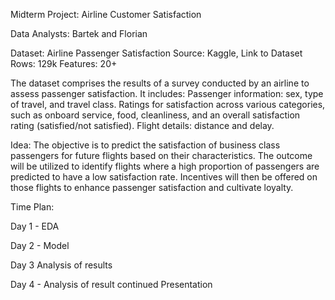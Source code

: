 Midterm Project: Airline Customer Satisfaction

Data Analysts: Bartek and Florian

Dataset: Airline Passenger Satisfaction
Source: Kaggle, Link to Dataset
Rows: 129k
Features: 20+

The dataset comprises the results of a survey conducted by an airline to assess passenger satisfaction. 
It includes:
Passenger information: sex, type of travel, and travel class.
Ratings for satisfaction across various categories, such as onboard service, food, cleanliness, and an overall satisfaction rating (satisfied/not satisfied).
Flight details: distance and delay.

Idea:
The objective is to predict the satisfaction of business class passengers for future flights based on their characteristics. The outcome will be utilized to identify flights where a high proportion of passengers are predicted to have a low satisfaction rate. Incentives will then be offered on those flights to enhance passenger satisfaction and cultivate loyalty.

Time Plan: 

Day 1 - EDA

Day 2 - Model

Day 3 Analysis of results 

Day 4 - Analysis of result continued
Presentation

